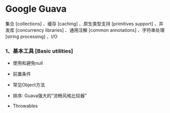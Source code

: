 # Google Guava

集合 [collections] 、缓存 [caching] 、原生类型支持 [primitives support] 、并发库 [concurrency libraries] 、通用注解 [common annotations] 、字符串处理 [string processing] 、I/O 

### 1、基本工具 [Basic utilities]

+ 使用和避免null

+  前置条件

+ 常见Object方法

+ 排序: Guava强大的”流畅风格比较器”

+ Throwables
